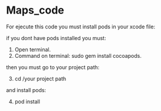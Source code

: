 # Maps_code

For ejecute this code you must install pods in your xcode file:

if you dont have pods installed you must:

1. Open terminal.
2. Command on terminal: sudo gem install cocoapods.

then you must go to your project path:

3. cd /your project path 

and install pods:

4. pod install

